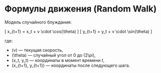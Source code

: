 # Формулы движения (Random Walk)

Модель случайного блуждания:

\[
x_{t+1} = x_t + v \cdot \cos(\theta)
\]
\[
y_{t+1} = y_t + v \cdot \sin(\theta)
\]

где:
- \(v\) — текущая скорость,
- \(\theta\) — случайный угол от 0 до \(2\pi\),
- \(x_t, y_t\) — координаты в момент времени *t*,
- \(x_{t+1}, y_{t+1}\) — координаты после следующего шага.
